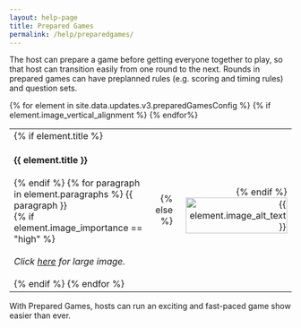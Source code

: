 ```yaml
---
layout: help-page
title: Prepared Games
permalink: /help/preparedgames/
---
```


The host can prepare a game before getting everyone together to play, so that host can transition easily from one round to the next. Rounds in prepared games can have preplanned rules (e.g. scoring and timing rules) and question sets.

<table style="width: 100%">
    <colgroup>
        <col class="columnForTextInTableWithOtherColumnAsAnImage">
        <col>
    </colgroup>
    {% for element in site.data.updates.v3.preparedGamesConfig %}
    <tr>
        <td valign="top">
            {% if element.title %}<h4>{{ element.title }}</h4>{% endif %}
            {% for paragraph in element.paragraphs %}
                {{ paragraph }}
                <br>
                {% if element.image_importance == "high" %}
                <div class="hiddenOnLargeDevices">
                    <br>
                    <i>Click <a href="{{ element.image }}">here</a> for large image.</i><br><br>
                </div>
                {% endif %}
            {% endfor %}
        </td>
        {% if element.image_vertical_alignment %}<td valign="{{ element.image_vertical_alignment }}" align="right">{% else %}<td align="right">{% endif %}
            <a href="{{ element.image }}">
                <img src="{{ element.image }}" alt="{{ element.image_alt_text }}" width="98%">
            </a>
        </td>
    </tr>
    {% endfor%}
</table>

With Prepared Games, hosts can run an exciting and fast-paced game show easier than ever.